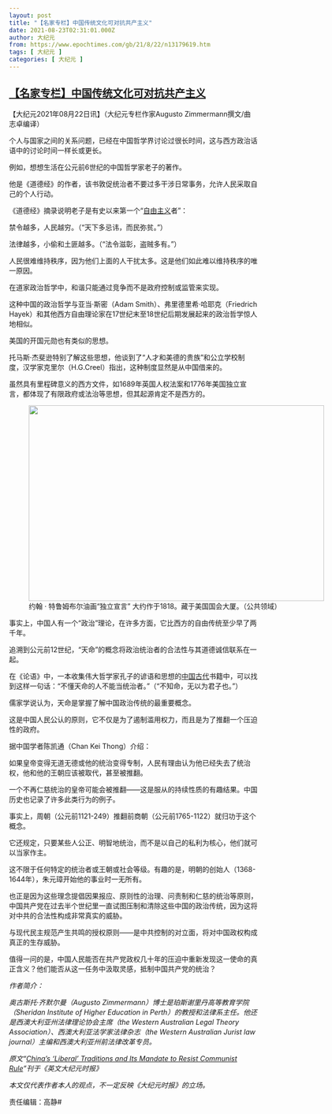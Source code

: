 ```yaml
---
layout: post
title: "【名家专栏】中国传统文化可对抗共产主义"
date: 2021-08-23T02:31:01.000Z
author: 大纪元
from: https://www.epochtimes.com/gb/21/8/22/n13179619.htm
tags: [ 大纪元 ]
categories: [ 大纪元 ]
---
```

<!--1629685861000-->
[【名家专栏】中国传统文化可对抗共产主义](https://www.epochtimes.com/gb/21/8/22/n13179619.htm)
------

<div>
<p>【大纪元2021年08月22日讯】（大纪元专栏作家Augusto Zimmermann撰文/曲志卓编译）</p><p>个人与国家之间的关系问题，已经在中国哲学界讨论过很长时间，这与西方政治话语中的讨论时间一样长或更长。</p><p>例如，想想生活在公元前6世纪的中国哲学家老子的著作。</p><p>他是《道德经》的作者，该书敦促统治者不要过多干涉日常事务，允许人民采取自己的个人行动。</p><p>《道德经》摘录说明老子是有史以来第一个“<a href="https://www.epochtimes.com/gb/tag/%E8%87%AA%E7%94%B1%E4%B8%BB%E4%B9%89.html">自由主义</a>者”：</p><p>禁令越多，人民越穷。（“天下多忌讳，而民弥贫。”）</p><p>法律越多，小偷和土匪越多。（“法令滋彰，盗贼多有。”）</p><p>人民很难维持秩序，因为他们上面的人干扰太多。这是他们如此难以维持秩序的唯一原因。</p><p>在道家政治哲学中，和谐只能通过竞争而不是政府控制或监管来实现。</p><p>这种中国的政治哲学与亚当·斯密（Adam Smith）、弗里德里希·哈耶克（Friedrich Hayek）和其他西方自由理论家在17世纪末至18世纪后期发展起来的政治哲学惊人地相似。</p><p>美国的开国元勋也有类似的思想。</p><p>托马斯·杰斐逊特别了解这些思想，他谈到了“人才和美德的贵族”和公立学校制度，汉学家克里尔（H.G.Creel）指出，这种制度显然是从中国借来的。</p><p>虽然具有里程碑意义的西方文件，如1689年英国人权法案和1776年美国独立宣言，都体现了有限政府或法治等思想，但其起源肯定不是西方的。</p><figure id="attachment_13179635" aria-describedby="caption-attachment-13179635" style="width: 599px" class="wp-caption aligncenter"><a target="_blank" href="https://i.epochtimes.com/assets/uploads/2021/08/id13179635-Declaration_of_Independence_1819_by_John_Trumbullb-1200x794.jpg"><img class=" wp-image-13179635" src="https://i.epochtimes.com/assets/uploads/2021/08/id13179635-Declaration_of_Independence_1819_by_John_Trumbullb-1200x794-450x298.jpg" alt="" width="599" height="397" /></a><figcaption id="caption-attachment-13179635" class="wp-caption-text">约翰 · 特鲁姆布尔油画“独立宣言” 大约作于1818。藏于美国国会大厦。（公共领域）</figcaption></figure><p>事实上，中国人有一个“政治”理论，在许多方面，它比西方的自由传统至少早了两千年。</p><p>追溯到公元前12世纪，“天命”的概念将政治统治者的合法性与其道德诚信联系在一起。</p><p>在《论语》中，一本收集伟大哲学家孔子的谚语和思想的<a href="https://www.epochtimes.com/gb/tag/%E4%B8%AD%E5%9B%BD%E5%8F%A4%E4%BB%A3.html">中国古代</a>书籍中，可以找到这样一句话：“不懂天命的人不能当统治者。”（“不知命，无以为君子也。”）</p><p>儒家学说认为，天命是掌握了解中国政治传统的最重要概念。</p><p>这是中国人民公认的原则，它不仅是为了遏制滥用权力，而且是为了推翻一个压迫性的政府。</p><p>据中国学者陈凯通（Chan Kei Thong）介绍：</p><p>如果皇帝变得无道无德或他的统治变得专制，人民有理由认为他已经失去了统治权，他和他的王朝应该被取代，甚至被推翻。</p><p>一个不再仁慈统治的皇帝可能会被推翻——这是服从的持续性质的有趣结果。中国历史也记录了许多此类行为的例子。</p><p>事实上，周朝（公元前1121-249）推翻前商朝（公元前1765-1122）就归功于这个概念。</p><p>它还规定，只要某些人公正、明智地统治，而不是以自己的私利为核心，他们就可以当家作主。</p><p>这不限于任何特定的统治者或王朝或社会等级。有趣的是，明朝的创始人（1368-1644年），朱元璋开始他的事业时一无所有。</p><p>也正是因为这些理念提倡因果报应、原则性的治理、问责制和仁慈的统治等原则，中国共产党在过去半个世纪里一直试图压制和清除这些中国的政治传统，因为这将对中共的合法性构成非常真实的威胁。</p><p>与现代民主规范产生共鸣的授权原则——是中共控制的对立面，将对中国政权构成真正的生存威胁。</p><p>值得一问的是，中国人民能否在共产党政权几十年的压迫中重新发现这一使命的真正含义？他们能否从这一任务中汲取灵感，抵制中国共产党的统治？</p><p><em>作者简介：</em></p><p><em>奥古斯托·齐默尔曼（Augusto Zimmermann）博士是珀斯谢里丹高等教育学院（Sheridan Institute of Higher Education in Perth）的教授和法律系主任。他还是西澳大利亚州法律理论协会主席（the Western Australian Legal Theory Association）、西澳大利亚法学家法律杂志（the Western Australian Jurist law journal）主编和西澳大利亚州前法律改革专员。</em></p><p><em>原文“<a href="https://www.theepochtimes.com/chinas-liberal-traditions-and-its-mandate-to-resist-communist-rule_3909491.html">China’s ‘Liberal’ Traditions and Its Mandate to Resist Communist Rule</a>”刊于《英文大纪元时报》</em></p><p><em>本文仅代表作者本人的观点，不一定反映《大纪元时报》的立场。</em></p><p>责任编辑：高静#</p>
</div>
